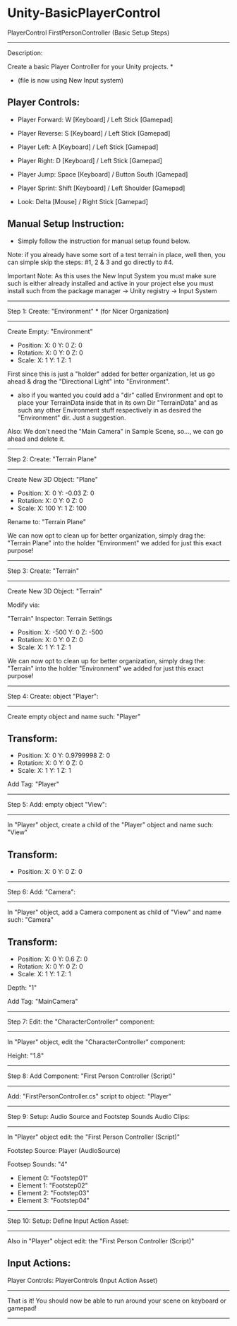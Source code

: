 # Unity-BasicPlayerControl
 

 PlayerControl FirstPersonController (Basic Setup Steps)

-----------------------------------------------------------------------------------

Description:

Create a basic Player Controller for your Unity projects. * 

* (file is now using New Input system)


Player Controls:
----------------

* Player Forward:   W [Keyboard] / Left Stick [Gamepad]
* Player Reverse:   S [Keyboard] / Left Stick [Gamepad]
* Player Left:      A [Keyboard] / Left Stick [Gamepad]
* Player Right:     D [Keyboard] / Left Stick [Gamepad]
* Player Jump:      Space [Keyboard] / Button South [Gamepad] 
* Player Sprint:    Shift [Keyboard] / Left Shoulder [Gamepad]

* Look:             Delta [Mouse] / Right Stick [Gamepad]


Manual Setup Instruction:
-------------------------

* Simply follow the instruction for manual setup found below.

Note: if you already have some sort of a test terrain in place, well then, you
can simple skip the steps: #1, 2 & 3 and go directly to #4.


Important Note: As this uses the New Input System you must make sure such is
either already installed and active in your project else you must install
such from the package manager -> Unity registry -> Input System


-----------------------------------------------------------------------------------

Step 1: Create: "Environment" * (for Nicer Organization)

-----------------------------------------------------------------------------------


Create Empty: "Environment"

* Position: X: 0 Y: 0 Z: 0 
* Rotation: X: 0 Y: 0 Z: 0 
* Scale:    X: 1 Y: 1 Z: 1

First since this is just a "holder" added for better organization, let us go
ahead & drag the "Directional Light" into "Environment".

* also if you wanted you could add a "dir" called Environment and opt to place
  your TerrainData inside that in its own Dir "TerrainData" and as such any
  other Environment stuff respectively in as desired the "Environment" dir.
  Just a suggestion.

Also: We don't need the "Main Camera" in Sample Scene, so..., we can go ahead
and delete it.


-----------------------------------------------------------------------------------

Step 2: Create: "Terrain Plane"

-----------------------------------------------------------------------------------


Create New 3D Object: "Plane"

* Position: X: 0   Y: -0.03 Z: 0 
* Rotation: X: 0   Y: 0     Z: 0 
* Scale:    X: 100 Y: 1     Z: 100

Rename to: "Terrain Plane"

We can now opt to clean up for better organization, simply drag the:
"Terrain Plane" into the holder "Environment" we added for just this exact
 purpose!


-----------------------------------------------------------------------------------

Step 3: Create: "Terrain"

-----------------------------------------------------------------------------------


Create New 3D Object: "Terrain"

Modify via:

"Terrain" Inspector: Terrain Settings

* Position: X: -500 Y: 0 Z: -500 
* Rotation: X: 0     Y: 0 Z: 0 
* Scale:    X: 1     Y: 1 Z: 1

We can now opt to clean up for better organization, simply drag the:
"Terrain" into the holder "Environment" we added for just this exact purpose!


-----------------------------------------------------------------------------------

Step 4: Create: object "Player":

-----------------------------------------------------------------------------------


Create empty object and name such: "Player"

Transform: 
----------

* Position: X: 0 Y: 0.9799998 Z: 0 
* Rotation: X: 0 Y: 0  Z: 0 
* Scale:    X: 1 Y: 1  Z: 1

Add Tag: "Player"


-----------------------------------------------------------------------------------

Step 5: Add: empty object "View":

-----------------------------------------------------------------------------------


In "Player" object, create a child of the "Player" object and name
such: "View"

Transform:
----------

* Position: X: 0 Y: 0 Z: 0


-----------------------------------------------------------------------------------

Step 6: Add: "Camera":

-----------------------------------------------------------------------------------

In "Player" object, add a Camera component as child of "View" and name
such: "Camera"

Transform: 
----------

* Position: X: 0 Y: 0.6 Z: 0 
* Rotation: X: 0 Y: 0   Z: 0 
* Scale:    X: 1 Y: 1   Z: 1

Depth: "1" 

Add Tag: "MainCamera"


-----------------------------------------------------------------------------------

Step 7: Edit: the "CharacterController" component:

-----------------------------------------------------------------------------------


In "Player" object, edit the "CharacterController" component:

Height: "1.8"


-----------------------------------------------------------------------------------

Step 8: Add Component: "First Person Controller (Script)"

-----------------------------------------------------------------------------------


Add: "FirstPersonController.cs" script to object: "Player"


-----------------------------------------------------------------------------------

Step 9: Setup: Audio Source and Footstep Sounds Audio Clips:

-----------------------------------------------------------------------------------

In "Player" object edit: the "First Person Controller (Script)"

Footstep Source: Player (AudioSource)

Footsep Sounds: "4"

* Element 0: "Footstep01"
* Element 1: "Footstep02"
* Element 2: "Footstep03"
* Element 3: "Footstep04"


-----------------------------------------------------------------------------------

Step 10: Setup: Define Input Action Asset:

-----------------------------------------------------------------------------------


Also in "Player" object edit: the "First Person Controller (Script)"

Input Actions:
--------------

Player Controls: PlayerControls (Input Action Asset)


-----------------------------------------------------------------------------------

That is it! You should now be able to run around your scene on keyboard or gamepad!

-----------------------------------------------------------------------------------


